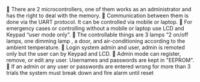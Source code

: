  There are 2 microcontrollers, one of them works as an administrator and has the right to deal with the memory.
 Communication between them is done via the UART protocol. It can be controlled via mobile or laptop.
 For emergency cases or controlling without a mobile or laptop use LCD and Keypad “user mode only”.
 The controllable things are 3 lamps “2 on/off lamps, one dimming lamp , a door, and air-conditioning
according to the ambient temperature.
 Login system admin and user, admin is remoted only but the user can by Keypad and LCD.
 Admin mode can register, remove, or edit any user. Usernames and passwords are kept in "EEPROM".
 If an admin or any user or passwords are entered wrong for more than 3 trials the system must break down and
fire alarm until reset
